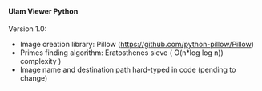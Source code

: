 #### Ulam Viewer Python

Version 1.0:
  - Image creation library: Pillow (https://github.com/python-pillow/Pillow)
  - Primes finding algorithm: Eratosthenes sieve ( O(n*log log n)) complexity )
  - Image name and destination path hard-typed in code (pending to change)

